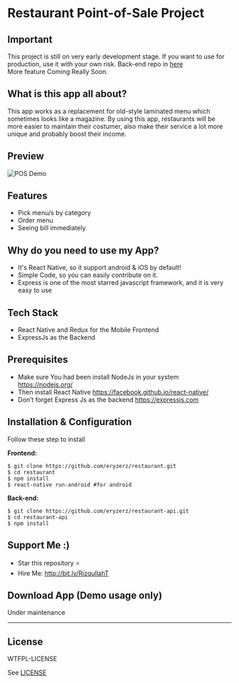 # Restaurant Point-of-Sale Project

## Important
This project is still on very early development stage. If you want to use for production, use it with your own risk. Back-end repo in [here](https://github.com/eryzerz/restaurant-api)
<br>More feature Coming Really Soon.

## What is this app all about?
This app works as a replacement for old-style laminated menu which sometimes looks like a magazine. By using this app, restaurants will be more easier to maintain their costumer, also make their service a lot more unique and probably boost their income.

## Preview

![POS Demo](https://content.screencast.com/users/RizqullahT/folders/Default/media/f45842d6-1c18-4263-83c2-1be9c6f32183/pos-demo.gif)


## Features
* Pick menu/s by category
* Order menu
* Seeing bill immediately

## Why do you need to use my App?
* It's React Native, so it support android & iOS by default!
* Simple Code, so you can easily contribute on it.
* Express is one of the most starred javascript framework, and it is very easy to use

## Tech Stack
* React Native and Redux for the Mobile Frontend
* ExpressJs as the Backend

## Prerequisites
* Make sure You had been install NodeJs in your system https://nodejs.org/
* Then install React Native https://facebook.github.io/react-native/
* Don’t forget Express Js as the backend https://expressjs.com

## Installation & Configuration
Follow these step to install

**Frontend:**
```
$ git clone https://github.com/eryzerz/restaurant.git
$ cd restaurant
$ npm install
$ react-native run-android #for android
```

**Back-end:**
```
$ git clone https://github.com/eryzerz/restaurant-api.git
$ cd restaurant-api
$ npm install
```

## Support Me :)
* Star this repository :star:
* Hire Me:  http://bit.ly/RizqullahT


## Download App (Demo usage only)

Under maintenance


----

## License

WTFPL-LICENSE

See [LICENSE](http://www.wtfpl.net/txt/copying/)